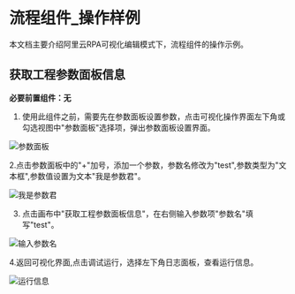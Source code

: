 流程组件_操作样例 
==============================

本文档主要介绍阿里云RPA可视化编辑模式下，流程组件的操作示例。

获取工程参数面板信息 
-------------------------------

**必要前置组件：无** 

1. 使用此组件之前，需要先在参数面板设置参数，点击可视化操作界面左下角或勾选视图中"参数面板"选择项，弹出参数面板设置界面。

![参数面板](https://static-aliyun-doc.oss-accelerate.aliyuncs.com/assets/img/zh-CN/1946759161/p267287.png)

2.点击参数面板中的"+"加号，添加一个参数，参数名修改为"test",参数类型为"文本框",参数值设置为文本"我是参数君"。

![我是参数君](https://static-aliyun-doc.oss-accelerate.aliyuncs.com/assets/img/zh-CN/1946759161/p267289.png)

3. 点击画布中"获取工程参数面板信息"，在右侧输入参数项"参数名"填写"test"。

![输入参数名](https://static-aliyun-doc.oss-accelerate.aliyuncs.com/assets/img/zh-CN/1946759161/p267294.png)

4.返回可视化界面,点击调试运行，选择左下角日志面板，查看运行信息。

![运行信息](https://static-aliyun-doc.oss-accelerate.aliyuncs.com/assets/img/zh-CN/1946759161/p267299.png)
